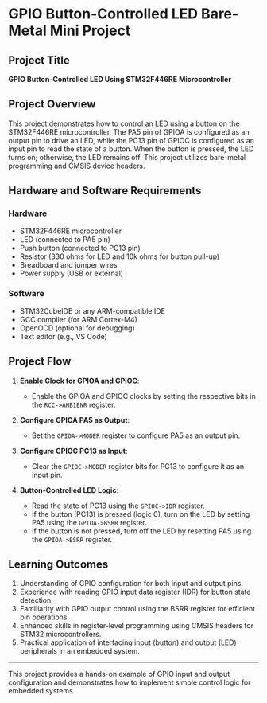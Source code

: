 # GPIO Button-Controlled LED Bare-Metal Mini Project

## Project Title
**GPIO Button-Controlled LED Using STM32F446RE Microcontroller**

## Project Overview
This project demonstrates how to control an LED using a button on the STM32F446RE microcontroller. The PA5 pin of GPIOA is configured as an output pin to drive an LED, while the PC13 pin of GPIOC is configured as an input pin to read the state of a button. When the button is pressed, the LED turns on; otherwise, the LED remains off. This project utilizes bare-metal programming and CMSIS device headers.

## Hardware and Software Requirements
### Hardware
- STM32F446RE microcontroller
- LED (connected to PA5 pin)
- Push button (connected to PC13 pin)
- Resistor (330 ohms for LED and 10k ohms for button pull-up)
- Breadboard and jumper wires
- Power supply (USB or external)

### Software
- STM32CubeIDE or any ARM-compatible IDE
- GCC compiler (for ARM Cortex-M4)
- OpenOCD (optional for debugging)
- Text editor (e.g., VS Code)

## Project Flow
1. **Enable Clock for GPIOA and GPIOC**:
   - Enable the GPIOA and GPIOC clocks by setting the respective bits in the `RCC->AHB1ENR` register.

2. **Configure GPIOA PA5 as Output**:
   - Set the `GPIOA->MODER` register to configure PA5 as an output pin.

3. **Configure GPIOC PC13 as Input**:
   - Clear the `GPIOC->MODER` register bits for PC13 to configure it as an input pin.

4. **Button-Controlled LED Logic**:
   - Read the state of PC13 using the `GPIOC->IDR` register.
   - If the button (PC13) is pressed (logic 0), turn on the LED by setting PA5 using the `GPIOA->BSRR` register.
   - If the button is not pressed, turn off the LED by resetting PA5 using the `GPIOA->BSRR` register.

## Learning Outcomes
1. Understanding of GPIO configuration for both input and output pins.
2. Experience with reading GPIO input data register (IDR) for button state detection.
3. Familiarity with GPIO output control using the BSRR register for efficient pin operations.
4. Enhanced skills in register-level programming using CMSIS headers for STM32 microcontrollers.
5. Practical application of interfacing input (button) and output (LED) peripherals in an embedded system.

---

This project provides a hands-on example of GPIO input and output configuration and demonstrates how to implement simple control logic for embedded systems.
